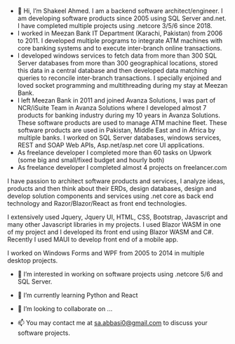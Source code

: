 - 👋 Hi, I’m Shakeel Ahmed. I am a backend software architect/engineer. I am developing software products since 2005 using SQL Server and.net. I have completed multiple projects using .netcore 3/5/6 since 2018.
- I worked in Meezan Bank IT Department (Karachi, Pakistan) from 2006 to 2011. I developed multiple programs to integrate ATM machines with core banking systems and to execute inter-branch online transactions. 
- I developed windows services to fetch data from more than 300 SQL Server databases from more than 300 geographical locations, stored this data in a central database and then developed data matching queries to reconcile inter-branch transactions. I specially enjoined and loved socket programming and multithreading during my stay at Meezan Bank.
- I left Meezan Bank in 2011 and joined Avanza Solutions, I was part of NCR/iSuite Team in Avanza Solutions where I developed almost 7 products for banking industry during my 10 years in Avanza Solutions. These software products are used to manage ATM machine fleet. These software products are used in Pakistan, Middle East and in Africa by multiple banks. I worked on SQL Server databases, windows services, REST and SOAP Web APIs, Asp.net/asp.net core UI applications.
- As freelance developer I completed more than 60 tasks on Upwork (some big and small/fixed budget and hourly both)
- As freelance developer I completed almost 4 projects on freelancer.com

I have passion to architect software products and services, I analyze ideas, products and then think about their ERDs, design databases, design and develop solution components and services using .net core as back end technology and Razor/Blazor/React as front end technologies.

I extensively used Jquery, Jquery UI, HTML, CSS, Bootstrap, Javascript and many other Javascript libraries in my projects. I used Blazor WASM in one of my project and I developed its front end using Blazor WASM and C#. Recently I used MAUI to develop front end of a mobile app.

I worked on Windows Forms and WPF from 2005 to 2014 in multiple desktop projects.

- 👀 I’m interested in working on software projects using .netcore 5/6 and SQL Server.

- 🌱 I’m currently learning Python and React

- 💞️ I’m looking to collaborate on ...
- 📫 You may contact me at sa.abbasi0@gmail.com to discuss your software projects.

<!---
sa-abbasi/sa-abbasi is a ✨ special ✨ repository because its `README.md` (this file) appears on your GitHub profile.
You can click the Preview link to take a look at your changes.
--->
